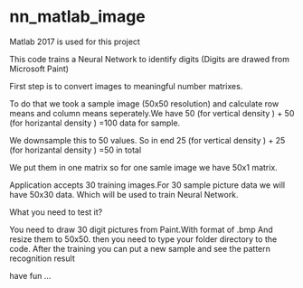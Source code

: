 # nn_matlab_image
Matlab 2017 is used for this project

This code trains a Neural Network to identify digits (Digits are drawed from Microsoft Paint)

First step is to convert images to meaningful number matrixes.

To do that we took a sample image (50x50 resolution)  and calculate row means and column means seperately.We have 50 (for vertical density ) + 50  (for horizantal density ) =100 data for sample.

We downsample this to 50 values. So in end 25 (for vertical density ) + 25  (for horizantal density ) =50 in total

We put them in one matrix so for one samle image we have 50x1 matrix. 

Application accepts 30 training images.For 30 sample picture data we will have 50x30 data. Which will be used to train Neural Network.

What you need to test it?

You need to draw 30 digit pictures from Paint.With format of .bmp
And resize them to 50x50. then you need to type your folder directory to the code. 
After the training you can put a new sample and see the pattern recognition result

have fun ... 
